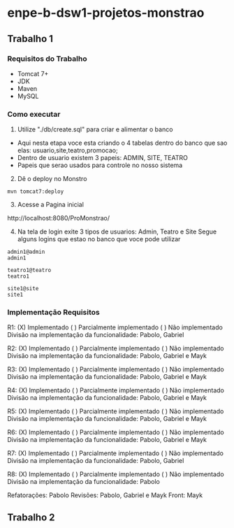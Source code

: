 # enpe-b-dsw1-projetos-monstrao

## Trabalho 1

### Requisitos do Trabalho

- Tomcat 7+
- JDK 
- Maven
- MySQL

### Como executar

1. Utilize "./db/create.sql" para criar e alimentar o banco
- Aqui nesta etapa voce esta criando o 4 tabelas dentro do banco que sao elas: usuario,site,teatro,promocao;
- Dentro de usuario existem 3 papeis: ADMIN, SITE, TEATRO
- Papeis que serao usados para controle no nosso sistema

2. Dê o deploy no Monstro

```
mvn tomcat7:deploy
```

3. Acesse a Pagina inicial 

http://localhost:8080/ProMonstrao/

4. Na tela de login exite 3 tipos de usuarios: Admin, Teatro e Site
Segue alguns logins que estao no banco que voce pode utilizar

```
admin1@admin
admin1

teatro1@teatro
teatro1

site1@site
site1
```

### Implementação Requisitos

R1:
(X) Implementado ( ) Parcialmente implementado ( ) Não implementado
Divisão na implementação da funcionalidade: Pabolo, Gabriel

R2:
(X) Implementado ( ) Parcialmente implementado ( ) Não implementado
Divisão na implementação da funcionalidade: Pabolo, Gabriel e Mayk

R3:
(X) Implementado ( ) Parcialmente implementado ( ) Não implementado
Divisão na implementação da funcionalidade: Pabolo, Gabriel e Mayk

R4:
(X) Implementado ( ) Parcialmente implementado ( ) Não implementado
Divisão na implementação da funcionalidade: Pabolo, Gabriel e Mayk

R5:
(X) Implementado ( ) Parcialmente implementado ( ) Não implementado
Divisão na implementação da funcionalidade: Pabolo, Gabriel e  Mayk

R6:
(X) Implementado ( ) Parcialmente implementado ( ) Não implementado
Divisão na implementação da funcionalidade: Pabolo, Gabriel e Mayk

R7:
(X) Implementado ( ) Parcialmente implementado ( ) Não implementado
Divisão na implementação da funcionalidade: Pabolo, Gabriel

R8:
(X) Implementado ( ) Parcialmente implementado ( ) Não implementado
Divisão na implementação da funcionalidade: Pabolo

Refatorações: Pabolo
Revisões: Pabolo, Gabriel e Mayk
Front: Mayk



## Trabalho 2

